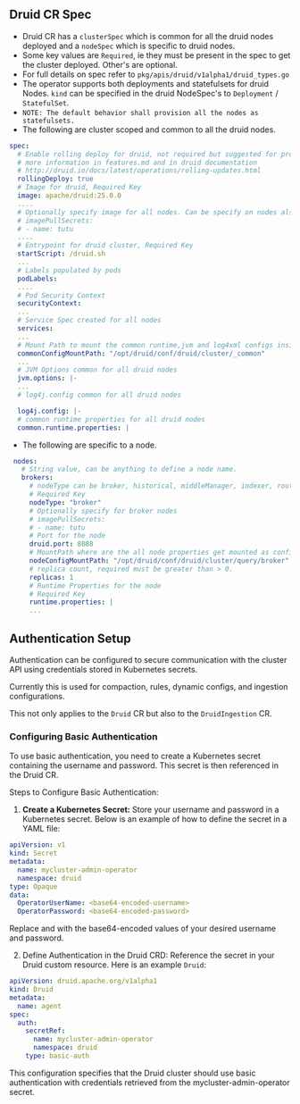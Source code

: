 <!--
  ~ Licensed to the Apache Software Foundation (ASF) under one
  ~ or more contributor license agreements.  See the NOTICE file
  ~ distributed with this work for additional information
  ~ regarding copyright ownership.  The ASF licenses this file
  ~ to you under the Apache License, Version 2.0 (the
  ~ "License"); you may not use this file except in compliance
  ~ with the License.  You may obtain a copy of the License at
  ~
  ~   http://www.apache.org/licenses/LICENSE-2.0
  ~
  ~ Unless required by applicable law or agreed to in writing,
  ~ software distributed under the License is distributed on an
  ~ "AS IS" BASIS, WITHOUT WARRANTIES OR CONDITIONS OF ANY
  ~ KIND, either express or implied.  See the License for the
  ~ specific language governing permissions and limitations
  ~ under the License.
  -->

##  Druid CR Spec

- Druid CR has a ```clusterSpec``` which is common for all the druid nodes deployed and a ```nodeSpec``` which is specific to druid nodes.
- Some key values are ```Required```, ie they must be present in the spec to get the cluster deployed. Other's are optional.
- For full details on spec refer to ```pkg/apis/druid/v1alpha1/druid_types.go```
- The operator supports both deployments and statefulsets for druid Nodes. ```kind``` can be specified in the druid NodeSpec's to ```Deployment``` / ```StatefulSet```.
- ```NOTE: The default behavior shall provision all the nodes as statefulsets.```
- The following are cluster scoped and common to all the druid nodes.

```yaml
spec:
  # Enable rolling deploy for druid, not required but suggested for production setup
  # more information in features.md and in druid documentation
  # http://druid.io/docs/latest/operations/rolling-updates.html
  rollingDeploy: true
  # Image for druid, Required Key
  image: apache/druid:25.0.0
  ....
  # Optionally specify image for all nodes. Can be specify on nodes also
  # imagePullSecrets:
  # - name: tutu
  ....
  # Entrypoint for druid cluster, Required Key
  startScript: /druid.sh
  ...
  # Labels populated by pods
  podLabels:
  ....
  # Pod Security Context 
  securityContext:
  ...
  # Service Spec created for all nodes
  services:
  ...
  # Mount Path to mount the common runtime,jvm and log4xml configs inside druid pods. Required Key
  commonConfigMountPath: "/opt/druid/conf/druid/cluster/_common"
  ...
  # JVM Options common for all druid nodes
  jvm.options: |-
  ...
  # log4j.config common for all druid nodes

  log4j.config: |-
  # common runtime properties for all druid nodes
  common.runtime.properties: |
 ```

- The following are specific to a node.

 ```yaml
  nodes:
    # String value, can be anything to define a node name.
    brokers:
      # nodeType can be broker, historical, middleManager, indexer, router, coordinator and overlord.
      # Required Key
      nodeType: "broker"
      # Optionally specify for broker nodes
      # imagePullSecrets:
      # - name: tutu
      # Port for the node
      druid.port: 8088
      # MountPath where are the all node properties get mounted as configMap
      nodeConfigMountPath: "/opt/druid/conf/druid/cluster/query/broker"
      # replica count, required must be greater than > 0.
      replicas: 1
      # Runtime Properties for the node
      # Required Key
      runtime.properties: |
      ...
```

## Authentication Setup

Authentication can be configured to secure communication with the cluster API using credentials stored in Kubernetes secrets.

Currently this is used for compaction, rules, dynamic configs, and ingestion configurations.

This not only applies to the `Druid` CR but also to the `DruidIngestion` CR.

### Configuring Basic Authentication

To use basic authentication, you need to create a Kubernetes secret containing the username and password. This secret is then referenced in the Druid CR.

Steps to Configure Basic Authentication:

1. **Create a Kubernetes Secret:** Store your username and password in a Kubernetes secret. Below is an example of how to define the secret in a YAML file:

```yaml
apiVersion: v1
kind: Secret
metadata:
  name: mycluster-admin-operator
  namespace: druid
type: Opaque
data:
  OperatorUserName: <base64-encoded-username>
  OperatorPassword: <base64-encoded-password>
```

Replace <base64-encoded-username> and <base64-encoded-password> with the base64-encoded values of your desired username and password.

2. Define Authentication in the Druid CRD: Reference the secret in your Druid custom resource. Here is an example `Druid`:

```yaml
apiVersion: druid.apache.org/v1alpha1
kind: Druid
metadata:
  name: agent
spec:
  auth:
    secretRef:
      name: mycluster-admin-operator
      namespace: druid
    type: basic-auth
```

This configuration specifies that the Druid cluster should use basic authentication with credentials retrieved from the mycluster-admin-operator secret.
